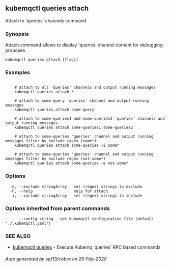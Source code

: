 ## kubemqctl queries attach

Attach to 'queries' channels command

### Synopsis

Attach command allows to display 'queries' channel content for debugging proposes

```
kubemqctl queries attach [flags]
```

### Examples

```

	# attach to all 'queries' channels and output running messages
	kubemqctl queries attach *
	
	# attach to some-query 'queries' channel and output running messages
	kubemqctl queries attach some-query

	# attach to some-queries1 and some-queries2 'queries' channels and output running messages
	kubemqctl queries attach some-queries1 some-queries2 

	# attach to some-queries 'queries' channel and output running messages filter by include regex (some*)
	kubemqctl queries attach some-queries -i some*

	# attach to some-queries 'queries' channel and output running messages filter by exclude regex (not-some*)
	kubemqctl queries attach some-queries -e not-some*

```

### Options

```
  -e, --exclude stringArray   set (regex) strings to exclude
  -h, --help                  help for attach
  -i, --include stringArray   set (regex) strings to include
```

### Options inherited from parent commands

```
      --config string   set kubemqctl configuration file (default "./.kubemqctl.yaml")
```

### SEE ALSO

* [kubemqctl queries](kubemqctl_queries.md)	 - Execute Kubemq 'queries' RPC based commands

###### Auto generated by spf13/cobra on 25-Feb-2020
